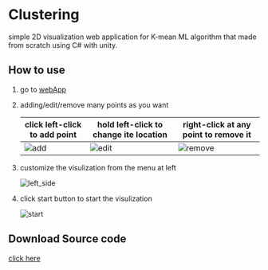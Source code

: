 # Clustering
 simple 2D visualization web application for K-mean ML algorithm that made from scratch using C# with unity.
 
 ## How to use
  1. go to [webApp](https://hkhunayn.github.io/Clustering/)
  2. adding/edit/remove many points as you want


      | click left-click to add point | hold left-click to change ite location | right-click at any point to remove it |
      | --- | --- | --- |
      | ![add](https://user-images.githubusercontent.com/102166198/226590171-f36d598a-8a82-4ba3-815f-b936dd1ae35a.gif) |  ![edit](https://user-images.githubusercontent.com/102166198/226590235-153d8c99-2808-494d-bec7-aa7bb1996537.gif) | ![remove](https://user-images.githubusercontent.com/102166198/226590268-b0c62e73-e639-4619-a76d-efa7b2bec36e.gif) |


  3. customize the visulization from the menu at left
  
     ![left_side](https://user-images.githubusercontent.com/102166198/226590457-ea4af9b9-d5d6-4e92-91c0-c70696e0c1ee.png)


  4. click start button to start the visulization
     
     ![start](https://user-images.githubusercontent.com/102166198/226590773-a4a33c24-b0f5-41ff-baad-21637e52b08e.png)


    
## Download Source code
[click here](https://github.com/HKunayn/Clustering/archive/refs/heads/main.zip)
